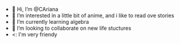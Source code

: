 - 👋 Hi, I’m @CAriana
- 👀 I’m interested in a little bit of anime, and i like to read ove stories
- 🌱 I’m currently learning algebra
- 💞️ I’m looking to collaborate on new life stuctures
-  <: I'm very friendy

<!---
CArianaC/CArianaC is a ✨ special ✨ repository because its `README.md` (this file) appears on your GitHub profile.
You can click the Preview link to take a look at your changes.
--->
